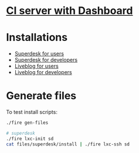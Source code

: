 # [CI server with Dashboard](docs/ci.md)

# Installations
- [Superdesk for users](https://github.com/superdesk/fireq/tree/files/superdesk)
- [Superdesk for developers](https://github.com/superdesk/fireq/tree/files/superdesk#development)
- [Liveblog for users](https://github.com/superdesk/fireq/tree/files/liveblog)
- [Liveblog for developers](https://github.com/superdesk/fireq/tree/files/liveblog#development)

# Generate files
To test install scripts:
```sh
./fire gen-files

# superdesk
./fire lxc-init sd
cat files/superdesk/install | ./fire lxc-ssh sd
```
